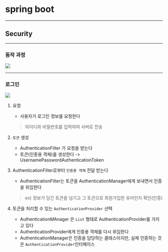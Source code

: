 # spring boot
---
## Security
---
### 동작 과정
![](https://velog.velcdn.com/images/leeeeeyeon/post/123ad38d-541a-45d3-95a7-076113ef79ee/image.png)

---
### 로그인
![](https://velog.velcdn.com/images/leeeeeyeon/post/20721d5c-d97e-4fda-9425-2a09b61f68c4/image.png)

1. 요청
    - 사용자가 로그인 정보를 요청한다
    > 아이디와 비밀번호를 입력하여 서버로 전송

2. `토큰` 생성
    - AuthenticationFilter 가 요청을 받는다
    - 토큰(인증용 객체)를 생성한다 -> UsernamePasswordAuthenticationToken

3. AuthenticationFilter로부터 `인증용 객체` 전달 받는다
    - AuthenticationFilter는 토큰을 AuthenticationManager에게 보내면서 인증을 위임한다
    > ex) 정보가 담긴 토큰을 넘기고 그 토큰으로 회원가입한 유저인지 확인(인증)

4. 토큰을 처리할 수 있는 `AuthenticationProvider` 선택
    - AuthenticationMAnager 은 `List` 형태로 AuthenticationProvider를 가지고 있다
    - AuthenticationProvider에게 인증용 객체를 다시 위임한다
    - AuthenticationManager은 인증을 담당하는 클래스이지만, 실제 인증하는 것은 `AuthenticationProvider`인터페이스